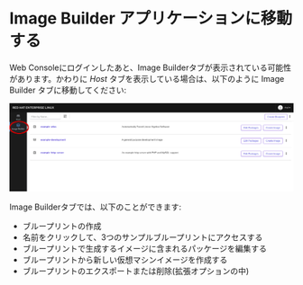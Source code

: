 # Image Builder アプリケーションに移動する

Web Consoleにログインしたあと、Image Builderタブが表示されている可能性があります。かわりに *Host* タブを表示している場合は、以下のように Image Builder タブに移動してください:

![Navigate to Image Builder](./assets/Nav-ImageBuilder.png)

Image Builderタブでは、以下のことができます:
* ブループリントの作成
* 名前をクリックして、3つのサンプルブループリントにアクセスする
* ブループリントで生成するイメージに含まれるパッケージを編集する
* ブループリントから新しい仮想マシンイメージを作成する
* ブループリントのエクスポートまたは削除(拡張オプションの中)
